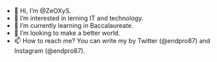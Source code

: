 - 👋 Hi, I’m @ZeOXyS.
- 👀 I’m interested in lerning IT and technology.
- 🌱 I’m currently learning in Baccalaureate.
- 💞️ I’m looking to make a better world.
- 📫 How to reach me? You can write my by Twitter (@endpro87) and Instagram (@endpro87).

<!---
Endpro87/Endpro87 is a ✨ special ✨ repository because its `README.md` (this file) appears on your GitHub profile.
You can click the Preview link to take a look at your changes.
--->
